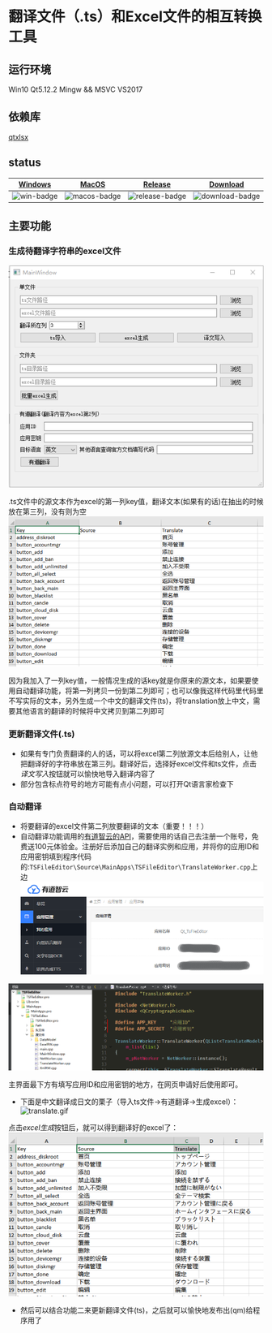 # 翻译文件（.ts）和Excel文件的相互转换工具

## 运行环境
Win10 Qt5.12.2 Mingw && MSVC VS2017

## 依赖库
[qtxlsx](https://qtxlsx.debao.me/)

## status
| [Windows][win-link] | [MacOS][macos-link] | [Release][release-link] | [Download][download-link] |
| ------------------- | ------------------- | ----------------------- | ------------------------- |
| ![win-badge]        | ![macos-badge]      | ![release-badge]        | ![download-badge]         |

[win-link]: https://github.com/Longxr/TSFileEditor/actions?query=workflow%3AWindows "WindowsAction"
[win-badge]: https://github.com/Longxr/TSFileEditor/workflows/Windows/badge.svg  "Windows"

[macos-link]: https://github.com/Longxr/TSFileEditor/actions?query=workflow%3AMacOS "MacOSAction"
[macos-badge]: https://github.com/Longxr/TSFileEditor/workflows/MacOS/badge.svg "MacOS"

[release-link]: https://github.com/Longxr/TSFileEditor/releases "Release status"
[release-badge]: https://img.shields.io/github/release/Longxr/TSFileEditor.svg?style=flat-square "Release status"

[download-link]: https://github.com/Longxr/TSFileEditor/releases/latest "Download status"
[download-badge]: https://img.shields.io/github/downloads/Longxr/TSFileEditor/total.svg?style=flat-square "Download status"

## 主要功能
### 生成待翻译字符串的excel文件
![生成excel文件](picture/gen_excel.gif)

.ts文件中的源文本作为excel的第一列key值，翻译文本(如果有的话)在抽出的时候放在第三列，没有则为空
![excel截图.png](picture/excel.png)

因为我加入了一列key值，一般情况生成的话key就是你原来的源文本，如果要使用自动翻译功能，将第一列拷贝一份到第二列即可；也可以像我这样代码里代码里不写实际的文本，另外生成一个中文的翻译文件(ts)，将translation放上中文，需要其他语言的翻译的时候将中文拷贝到第二列即可

### 更新翻译文件(.ts)
* 如果有专门负责翻译的人的话，可以将excel第二列放源文本后给别人，让他把翻译好的字符串放在第三列。翻译好后，选择好excel文件和ts文件，点击*译文写入*按钮就可以愉快地导入翻译内容了
* 部分包含标点符号的地方可能有点小问题，可以打开Qt语言家检查下

### 自动翻译
* 将要翻译的excel文件第二列放要翻译的文本（重要！！！）
* 自动翻译功能调用的[有道智云的API](http://ai.youdao.com/index.s)，需要使用的话自己去注册一个账号，免费送100元体验金。注册好后添加自己的翻译实例和应用，并将你的应用ID和应用密钥填到程序代码的:`TSFileEditor\Source\MainApps\TSFileEditor\TranslateWorker.cpp`上边
![有道智云](picture/youdao.png)

![填写位置](picture/code.png)

主界面最下方有填写应用ID和应用密钥的地方，在网页申请好后使用即可。

* 下面是中文翻译成日文的栗子（导入ts文件->有道翻译->生成excel）：
![translate.gif](picture/translate.gif)

点击*excel生成*按钮后，就可以得到翻译好的excel了：
![翻译结果](picture/translate.png)

* 然后可以结合功能二来更新翻译文件(ts)，之后就可以愉快地发布出(qm)给程序用了
